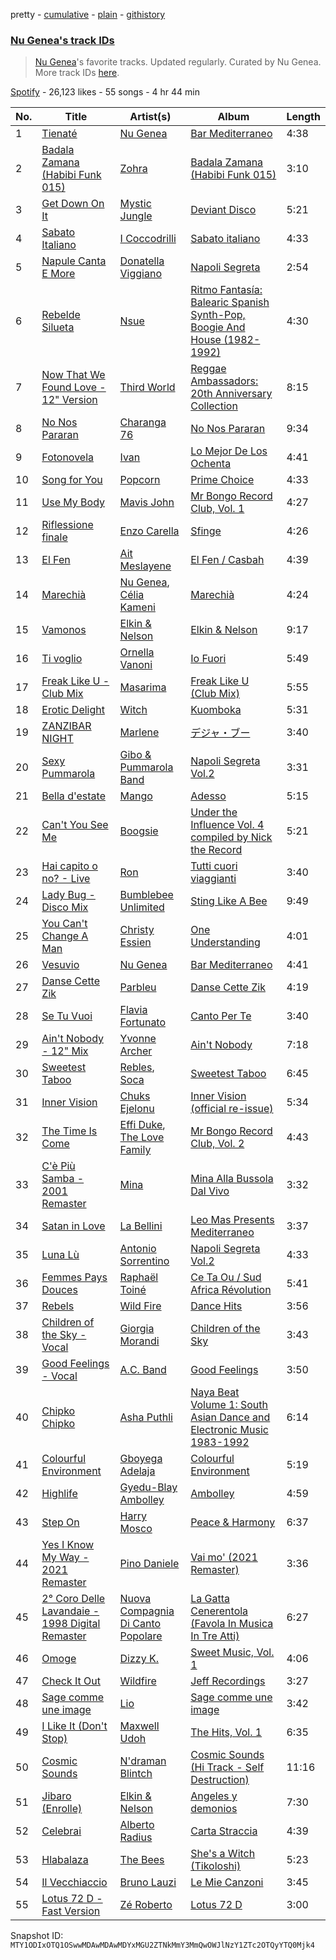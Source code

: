pretty - [cumulative](/playlists/cumulative/37i9dQZF1DX2GS0ENHpuKP.md) - [plain](/playlists/plain/37i9dQZF1DX2GS0ENHpuKP) - [githistory](https://github.githistory.xyz/mackorone/spotify-playlist-archive/blob/main/playlists/plain/37i9dQZF1DX2GS0ENHpuKP)

### [Nu Genea's track IDs](https://open.spotify.com/playlist/37i9dQZF1DX2GS0ENHpuKP)

> <a href="spotify:artist:77J3V0V7sEOf5ifCDBSNaJ">Nu Genea</a>'s favorite tracks\. Updated regularly\. Curated by Nu Genea\. More track IDs <a href="spotify:genre:track\_id">here</a>.

[Spotify](https://open.spotify.com/user/spotify) - 26,123 likes - 55 songs - 4 hr 44 min

| No. | Title | Artist(s) | Album | Length |
|---|---|---|---|---|
| 1 | [Tienaté](https://open.spotify.com/track/1SIXMGcsAeA6sNxaY1EG3O) | [Nu Genea](https://open.spotify.com/artist/77J3V0V7sEOf5ifCDBSNaJ) | [Bar Mediterraneo](https://open.spotify.com/album/2OeKJLLD5jcYMgJAExURqS) | 4:38 |
| 2 | [Badala Zamana \(Habibi Funk 015\)](https://open.spotify.com/track/0x267yS2OeozYaFzCyqnx6) | [Zohra](https://open.spotify.com/artist/3l2fkH1yrsHsfYYU2ZnwtI) | [Badala Zamana \(Habibi Funk 015\)](https://open.spotify.com/album/04Ok581SPH7eTevAKZUeQB) | 3:10 |
| 3 | [Get Down On It](https://open.spotify.com/track/0fKleXh1g3sicKvs8yHIHP) | [Mystic Jungle](https://open.spotify.com/artist/0h3E1GEycmeNQ5USViniCF) | [Deviant Disco](https://open.spotify.com/album/7e8NmkbJcgEUHSDfnhb3Ic) | 5:21 |
| 4 | [Sabato Italiano](https://open.spotify.com/track/6yOSX613mf0t3b6kTiYSIO) | [I Coccodrilli](https://open.spotify.com/artist/5I5o3vDgR1eCtGcyW2IYZR) | [Sabato italiano](https://open.spotify.com/album/7jgBsFqhHEmuDumoqcOZiD) | 4:33 |
| 5 | [Napule Canta E More](https://open.spotify.com/track/3qNtGvCC1tgeZFK9ClBz4k) | [Donatella Viggiano](https://open.spotify.com/artist/4FFwzgDJc7AaKVPYxQzwjk) | [Napoli Segreta](https://open.spotify.com/album/7wG7cketLF1ZzMAPWa2fcl) | 2:54 |
| 6 | [Rebelde Silueta](https://open.spotify.com/track/6ggGycALmehX01E49j4dDG) | [Nsue](https://open.spotify.com/artist/3mP60wj7zbSsAnI26egtol) | [Ritmo Fantasía: Balearic Spanish Synth\-Pop, Boogie And House \(1982\-1992\)](https://open.spotify.com/album/4athIGponDiJRR4djOgwbJ) | 4:30 |
| 7 | [Now That We Found Love \- 12" Version](https://open.spotify.com/track/3DakouX0AK62dbYE4FhEt2) | [Third World](https://open.spotify.com/artist/6qfKnsgz1CwyqA7lTdieRJ) | [Reggae Ambassadors: 20th Anniversary Collection](https://open.spotify.com/album/3vlkQm8RweDiMawQPfFnkA) | 8:15 |
| 8 | [No Nos Pararan](https://open.spotify.com/track/47uSDINq6LvvNdMPvs82WV) | [Charanga 76](https://open.spotify.com/artist/6bB0iS1H2zn09k8kExHknf) | [No Nos Pararan](https://open.spotify.com/album/5cI6VjFpoHnMSnWtOMO7uW) | 9:34 |
| 9 | [Fotonovela](https://open.spotify.com/track/53sf1Z9U5W34m4PlhHlmyT) | [Ivan](https://open.spotify.com/artist/4geJci3XRoeMknHvknu2gL) | [Lo Mejor De Los Ochenta](https://open.spotify.com/album/1uYi1bqEbverdinug6DMVO) | 4:41 |
| 10 | [Song for You](https://open.spotify.com/track/0u8ZMXcwzcKqQnWqcCAvLB) | [Popcorn](https://open.spotify.com/artist/1OjLkKWa1sOm8onEQUrZLQ) | [Prime Choice](https://open.spotify.com/album/3w6kQTZlkeOk28IVFwirEt) | 4:33 |
| 11 | [Use My Body](https://open.spotify.com/track/04mJG6sKQJyXBG4KgrCdES) | [Mavis John](https://open.spotify.com/artist/3MkGbWOM7lb49LNZViHwxG) | [Mr Bongo Record Club, Vol\. 1](https://open.spotify.com/album/54FBJ6Mge0mw3czvirto1r) | 4:27 |
| 12 | [Riflessione finale](https://open.spotify.com/track/1rlFvwrdtu1dO7iB8ZoBUl) | [Enzo Carella](https://open.spotify.com/artist/5OJ0DNeHpHq7b6fHWRaPp9) | [Sfinge](https://open.spotify.com/album/35JBlxCx7XjzZDD5XbR76s) | 4:26 |
| 13 | [El Fen](https://open.spotify.com/track/7mxnjeb6R7jMyKbxGTaB9B) | [Ait Meslayene](https://open.spotify.com/artist/6UqOmCP26EuPagfWAAGEaI) | [El Fen / Casbah](https://open.spotify.com/album/4FyMIn7x3MvXhS77CU8gOs) | 4:39 |
| 14 | [Marechià](https://open.spotify.com/track/1gE7p3b4J8p4ivOCR2CO0Y) | [Nu Genea](https://open.spotify.com/artist/77J3V0V7sEOf5ifCDBSNaJ), [Célia Kameni](https://open.spotify.com/artist/7dSwsPGp84lyzlAvuqQhLt) | [Marechià](https://open.spotify.com/album/2VWCyefmIWJn1trgychc0W) | 4:24 |
| 15 | [Vamonos](https://open.spotify.com/track/5EuXInpQgpeEBEcJ2yS97u) | [Elkin & Nelson](https://open.spotify.com/artist/2B6jLXMjMSW7Jf8yBM6rVJ) | [Elkin & Nelson](https://open.spotify.com/album/1pK8v2GvaZlmRbwKfcdsDW) | 9:17 |
| 16 | [Ti voglio](https://open.spotify.com/track/5Z8A2y3IxNvkRzEMxWu01u) | [Ornella Vanoni](https://open.spotify.com/artist/4MR6tQyIrWK82b56cYPBDv) | [Io Fuori](https://open.spotify.com/album/2vxXavw8SrYsHR707Novja) | 5:49 |
| 17 | [Freak Like U \- Club Mix](https://open.spotify.com/track/4Sv8UfMtBHBzR6n0yOlApc) | [Masarima](https://open.spotify.com/artist/1F8ENasYTdkuSb54ymSEjL) | [Freak Like U \(Club Mix\)](https://open.spotify.com/album/343AqAEz0Y1UncCPNpo9ZN) | 5:55 |
| 18 | [Erotic Delight](https://open.spotify.com/track/4nPXbB4vUCX5VMICAKGlvF) | [Witch](https://open.spotify.com/artist/5sRPCgjvseLhVvE1nJYaN8) | [Kuomboka](https://open.spotify.com/album/1BbEMko1TnuTZJlsjTlQji) | 5:31 |
| 19 | [ZANZIBAR NIGHT](https://open.spotify.com/track/6mvutDXNQ2CLYJGfszY7pt) | [Marlene](https://open.spotify.com/artist/22QUQlQHmAx7jO0wGwhTt4) | [デジャ・ブー](https://open.spotify.com/album/1OPlXySIVSeJNczpyNYxAH) | 3:40 |
| 20 | [Sexy Pummarola](https://open.spotify.com/track/6gXj04PNcGzYS0LjNVrxNh) | [Gibo & Pummarola Band](https://open.spotify.com/artist/7fDyEm4yGOFMKnWv9GFRXA) | [Napoli Segreta Vol.2](https://open.spotify.com/album/4OFycCEd9tvzBSXGc3tVaG) | 3:31 |
| 21 | [Bella d'estate](https://open.spotify.com/track/35v78oXDzcYDtPWrPsSdYj) | [Mango](https://open.spotify.com/artist/5iBphIrmXEjfrqiuz5y6pY) | [Adesso](https://open.spotify.com/album/7nt6QSJOagBPZHEh5yqNqA) | 5:15 |
| 22 | [Can't You See Me](https://open.spotify.com/track/1EzfTM6xAaF4d1FCSARWYL) | [Boogsie](https://open.spotify.com/artist/3Svu0WHorwzeTSxVmGOg5H) | [Under the Influence Vol\. 4 compiled by Nick the Record](https://open.spotify.com/album/5pM5jYmEFRrALBMeykTJOi) | 5:21 |
| 23 | [Hai capito o no? \- Live](https://open.spotify.com/track/1xBMyLQh9cxjwRdwUqdLxC) | [Ron](https://open.spotify.com/artist/3vuKNU7lgoecqjnArUKom6) | [Tutti cuori viaggianti](https://open.spotify.com/album/0U1L7YV4j7Jd3VDqoDBCmM) | 3:40 |
| 24 | [Lady Bug \- Disco Mix](https://open.spotify.com/track/3SKGZkPrxSCP3tmypixVDB) | [Bumblebee Unlimited](https://open.spotify.com/artist/4oRZdidZ4TjAsaNxKNVX58) | [Sting Like A Bee](https://open.spotify.com/album/25DkBGXFTsTtqcwl1MVUzI) | 9:49 |
| 25 | [You Can't Change A Man](https://open.spotify.com/track/1dR7rHSrmfcnih3Bi9yorZ) | [Christy Essien](https://open.spotify.com/artist/23zDrpDFGx3aBQPhd0R9cA) | [One Understanding](https://open.spotify.com/album/7res8aOcsEM7TRkFMOPaW6) | 4:01 |
| 26 | [Vesuvio](https://open.spotify.com/track/6d5Ef0SJJxvzafpgKCRFoC) | [Nu Genea](https://open.spotify.com/artist/77J3V0V7sEOf5ifCDBSNaJ) | [Bar Mediterraneo](https://open.spotify.com/album/2OeKJLLD5jcYMgJAExURqS) | 4:41 |
| 27 | [Danse Cette Zik](https://open.spotify.com/track/0JSDjKJ1VJwmRwW35I3OYH) | [Parbleu](https://open.spotify.com/artist/6TPtmX8rRaOXQgN6WFFTlo) | [Danse Cette Zik](https://open.spotify.com/album/3dMQYdTraNEoCBKUC34Uyt) | 4:19 |
| 28 | [Se Tu Vuoi](https://open.spotify.com/track/0YDc4kVUW7J0Yr908XFEUa) | [Flavia Fortunato](https://open.spotify.com/artist/6u4qQuBV1wEiChGgPVT45f) | [Canto Per Te](https://open.spotify.com/album/2T4GTTm7POJdcUfRKn4EC1) | 3:40 |
| 29 | [Ain't Nobody \- 12" Mix](https://open.spotify.com/track/17I5HiscSrsUwXAYyXF5K1) | [Yvonne Archer](https://open.spotify.com/artist/7silPKojiZ1G2aa6RVmTFa) | [Ain't Nobody](https://open.spotify.com/album/2xDAafZy4pUEuyuSawKTku) | 7:18 |
| 30 | [Sweetest Taboo](https://open.spotify.com/track/79kE710OjFvgXocQfYMe6k) | [Rebles](https://open.spotify.com/artist/3sYvl5zrwAbMVVlog6PO6A), [Soca](https://open.spotify.com/artist/2dNe50mudMBf2mKTuVYtHh) | [Sweetest Taboo](https://open.spotify.com/album/7KsKCoTPPN5wvuh6WuDIzy) | 6:45 |
| 31 | [Inner Vision](https://open.spotify.com/track/2VXMByMiRWsSfY53Qn9jj8) | [Chuks Ejelonu](https://open.spotify.com/artist/0wd8r1krS136gn1qP2kt6z) | [Inner Vision \(official re\-issue\)](https://open.spotify.com/album/2Th3bkhlh5ccJh0xfDkLsO) | 5:34 |
| 32 | [The Time Is Come](https://open.spotify.com/track/67Ap9BKsZXan4gYWzCb3Pn) | [Effi Duke](https://open.spotify.com/artist/6TKG61vYDn0PmgoXUYkrOx), [The Love Family](https://open.spotify.com/artist/2PMQqmwNVSap6TxKMZRuMh) | [Mr Bongo Record Club, Vol\. 2](https://open.spotify.com/album/6FUoMNfQiCUMmwvfZC8lRI) | 4:43 |
| 33 | [C'è Più Samba \- 2001 Remaster](https://open.spotify.com/track/6l3rdwqA67H4aEvlW4Nxc2) | [Mina](https://open.spotify.com/artist/3HL1CyOnDLFJo1Rr8YBlKy) | [Mina Alla Bussola Dal Vivo](https://open.spotify.com/album/62GEeqP3R7TaeP1knNwauP) | 3:32 |
| 34 | [Satan in Love](https://open.spotify.com/track/1KHd59vO76FGzZRGfIcCM9) | [La Bellini](https://open.spotify.com/artist/5V0lyYjjzDpHAJGmS7ZSmB) | [Leo Mas Presents Mediterraneo](https://open.spotify.com/album/76IfmQ5z8bxLXTBQwcDUcp) | 3:37 |
| 35 | [Luna Lù](https://open.spotify.com/track/0vOSUXD0HooDmX1lZdc4xL) | [Antonio Sorrentino](https://open.spotify.com/artist/3bcYSJSQYuSKp5LoYD4VkM) | [Napoli Segreta Vol.2](https://open.spotify.com/album/4OFycCEd9tvzBSXGc3tVaG) | 4:33 |
| 36 | [Femmes Pays Douces](https://open.spotify.com/track/7kOyqLYMy9H8nHWrlzYSbI) | [Raphaël Toiné](https://open.spotify.com/artist/2ddBIV2qOCQfX4lVnNZSJh) | [Ce Ta Ou / Sud Africa Révolution](https://open.spotify.com/album/2LVxgI3pFsT9qh0Di2xbx4) | 5:41 |
| 37 | [Rebels](https://open.spotify.com/track/7KePwNA8puA4BX8unrPygx) | [Wild Fire](https://open.spotify.com/artist/3gzfJi6zhuDoEiDbzuEXEv) | [Dance Hits](https://open.spotify.com/album/4i37zBzxDyFam3nhhFeoPj) | 3:56 |
| 38 | [Children of the Sky \- Vocal](https://open.spotify.com/track/0lRj6xxVzkWFYcakjhj6Xw) | [Giorgia Morandi](https://open.spotify.com/artist/2fwIE3RC8P9L43LdDUf31t) | [Children of the Sky](https://open.spotify.com/album/7j7ciMaLdKfRWNYB9xW7aG) | 3:43 |
| 39 | [Good Feelings \- Vocal](https://open.spotify.com/track/5Z03zli1WkLdm8ugrx2aZo) | [A.C\. Band](https://open.spotify.com/artist/15hKwqh8jb8LmyPIUt85od) | [Good Feelings](https://open.spotify.com/album/1UslQHT2xFWSNKiqQPuMsT) | 3:50 |
| 40 | [Chipko Chipko](https://open.spotify.com/track/1yoeR20kVrBySHAAVcej4o) | [Asha Puthli](https://open.spotify.com/artist/6XS2GPyMwHEgAn0VspnhMf) | [Naya Beat Volume 1: South Asian Dance and Electronic Music 1983\-1992](https://open.spotify.com/album/3zslYkDdWDDm0Cq6oAG8tm) | 6:14 |
| 41 | [Colourful Environment](https://open.spotify.com/track/3Bmljb02L5xw4pAmzh3F00) | [Gboyega Adelaja](https://open.spotify.com/artist/3jJGeMBACa8l2IQQ2X13A5) | [Colourful Environment](https://open.spotify.com/album/7IW7Y0nWBskOvpwk75MQlV) | 5:19 |
| 42 | [Highlife](https://open.spotify.com/track/7jAOs2vHIb2b1Qiwy7q3am) | [Gyedu\-Blay Ambolley](https://open.spotify.com/artist/3K7G8Czqv2acbaWlxFfjbj) | [Ambolley](https://open.spotify.com/album/0FNazA8xq1EuyCUTYAdCu3) | 4:59 |
| 43 | [Step On](https://open.spotify.com/track/62xn6QmlDKAyEXKKDp1SCP) | [Harry Mosco](https://open.spotify.com/artist/5xRUMq2gshg8BfuXR7QFWl) | [Peace & Harmony](https://open.spotify.com/album/4w0mVprAna8GLFxXq5nJ1r) | 6:37 |
| 44 | [Yes I Know My Way \- 2021 Remaster](https://open.spotify.com/track/0HVvtZhPgnuR2Nia1x8zUX) | [Pino Daniele](https://open.spotify.com/artist/2eFv7NVs8R6Go7msuqikeg) | [Vai mo' \(2021 Remaster\)](https://open.spotify.com/album/337FIRdreM3p4irs8hrMsX) | 3:36 |
| 45 | [2° Coro Delle Lavandaie \- 1998 Digital Remaster](https://open.spotify.com/track/3BRGNcwIVVcRhhkCQDJkEv) | [Nuova Compagnia Di Canto Popolare](https://open.spotify.com/artist/0v2oiqsRMaLyGtj8NY4V6f) | [La Gatta Cenerentola \(Favola In Musica In Tre Atti\)](https://open.spotify.com/album/5z1Le5iz69vmXZHve0f1Ho) | 6:27 |
| 46 | [Omoge](https://open.spotify.com/track/3hr1gRMGcKVeRYLqDZLTh1) | [Dizzy K.](https://open.spotify.com/artist/5Awdyry1KZQWfkYfTGVSNE) | [Sweet Music, Vol\. 1](https://open.spotify.com/album/49fliOpS2w0zeSJxccI4lV) | 4:06 |
| 47 | [Check It Out](https://open.spotify.com/track/72vOYD0M0B04i89fNLvHNI) | [Wildfire](https://open.spotify.com/artist/3WaJm667phBF0SenmoWhXZ) | [Jeff Recordings](https://open.spotify.com/album/3GgKjT7hTvSI8QyvHyaBJw) | 3:27 |
| 48 | [Sage comme une image](https://open.spotify.com/track/7oGjw4xAObRO7Px0mmbTFu) | [Lio](https://open.spotify.com/artist/48sZWxnqspohWtxJNg7OsI) | [Sage comme une image](https://open.spotify.com/album/51vYwR3DFOurYyO7kOcTCT) | 3:42 |
| 49 | [I Like It \(Don't Stop\)](https://open.spotify.com/track/38j5lYjaKyySHumRy428ew) | [Maxwell Udoh](https://open.spotify.com/artist/7sBObaY7xVN3bDVU9AW8O9) | [The Hits, Vol\. 1](https://open.spotify.com/album/1C00Xn6aXVgNRwUkXmMUvi) | 6:35 |
| 50 | [Cosmic Sounds](https://open.spotify.com/track/4OiN37qE1wHFRBobO5eveW) | [N'draman Blintch](https://open.spotify.com/artist/6fXkGRg0VOSFulEpv7cWQV) | [Cosmic Sounds \(Hi Track \- Self Destruction\)](https://open.spotify.com/album/1aJ6Oao8t9P3y7Ty0kwqYc) | 11:16 |
| 51 | [Jibaro \(Enrolle\)](https://open.spotify.com/track/39qNshURj4X8qghle1JSXq) | [Elkin & Nelson](https://open.spotify.com/artist/2B6jLXMjMSW7Jf8yBM6rVJ) | [Angeles y demonios](https://open.spotify.com/album/2w7OWXr7uD2QPYZM2qYEso) | 7:30 |
| 52 | [Celebrai](https://open.spotify.com/track/4PzJpD928dFuoLmpj7vmXO) | [Alberto Radius](https://open.spotify.com/artist/2uyAYGYd55R5oAHtyJYN95) | [Carta Straccia](https://open.spotify.com/album/7gPXZfbUIhMsn5qpfQMWF8) | 4:39 |
| 53 | [Hlabalaza](https://open.spotify.com/track/3vpdeKbEjRQildGqaUMLut) | [The Bees](https://open.spotify.com/artist/7hNz2UypuRHP6H4gitUILJ) | [She's a Witch \(Tikoloshi\)](https://open.spotify.com/album/2iuHTQQ9Th87ikH1HSuFMJ) | 5:23 |
| 54 | [Il Vecchiaccio](https://open.spotify.com/track/7ozKNLwCWp6dIHR1li1Cbr) | [Bruno Lauzi](https://open.spotify.com/artist/69lP1pS5aRVxgyvi0uOYbg) | [Le Mie Canzoni](https://open.spotify.com/album/3GmdCYyuxQpTmIq4kBlfrJ) | 3:45 |
| 55 | [Lotus 72 D \- Fast Version](https://open.spotify.com/track/7rtcBPsHDLeYW9cHDrO0NB) | [Zé Roberto](https://open.spotify.com/artist/18pOC3dikx4dLs5znHrZJZ) | [Lotus 72 D](https://open.spotify.com/album/5WSJRs0TjAxxljSfLQZ2ai) | 3:00 |

Snapshot ID: `MTY1ODIxOTQ1OSwwMDAwMDAwMDYxMGU2ZTNkMmY3MmQwOWJlNzY1ZTc2OTQyYTQ0Mjk4`
